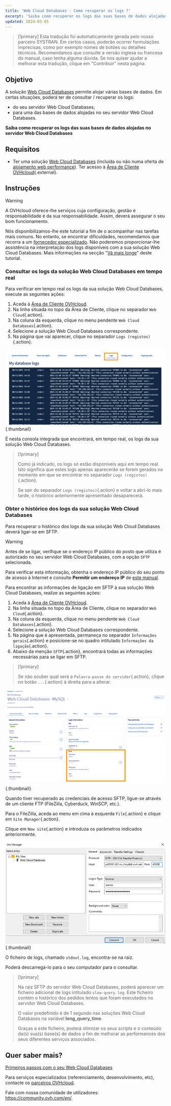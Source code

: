 ```yaml
---
title: 'Web Cloud Databases - Como recuperar os logs ?'
excerpt: 'Saiba como recuperar os logs das suas bases de dados alojadas no servidor Web Cloud Databases'
updated: 2024-03-05
---
```


> [!primary]
> Esta tradução foi automaticamente gerada pelo nosso parceiro SYSTRAN. Em certos casos, poderão ocorrer formulações imprecisas, como por exemplo nomes de botões ou detalhes técnicos. Recomendamos que consulte a versão inglesa ou francesa do manual, caso tenha alguma dúvida. Se nos quiser ajudar a melhorar esta tradução, clique em "Contribuir" nesta página.
>

## Objetivo

A solução [Web Cloud Databases](https://www.ovhcloud.com/pt/web-cloud/databases/) permite alojar várias bases de dados. Em certas situações, poderá ter de consultar / recuperar os logs:

- do seu servidor Web Cloud Databases;
- para uma das bases de dados alojadas no seu servidor Web Cloud Databases.

**Saiba como recuperar os logs das suas bases de dados alojadas no servidor Web Cloud Databases**

## Requisitos

- Ter uma solução [Web Cloud Databases](https://www.ovhcloud.com/pt/web-cloud/databases/) (incluída ou não numa oferta de [alojamento web performance](https://www.ovhcloud.com/pt/web-hosting/)).
Ter acesso à [Área de Cliente OVHcloud](https://www.ovh.com/auth/?action=gotomanager&from=https://www.ovh.pt/&ovhSubsidiary=pt){.external}.

## Instruções

> [!warning]
>
> A OVHcloud oferece-lhe serviços cuja configuração, gestão e responsabilidade é da sua responsabilidade. Assim, deverá assegurar o seu bom funcionamento.
> 
> Nós disponibilizamos-lhe este tutorial a fim de o acompanhar nas tarefas mais comuns. No entanto, se encontrar dificuldades, recomendamos que recorra a um [fornecedor especializado](https://partner.ovhcloud.com/pt/directory/). Não poderemos proporcionar-lhe assistência na interpretação dos logs disponíveis com a sua solução Web Cloud Databases. Mais informações na secção "[Vá mais longe](#go-further)" deste tutorial.
>

### Consultar os logs da solução Web Cloud Databases em tempo real

Para verificar em tempo real os logs da sua solução Web Cloud Databases, execute as seguintes ações:

1. Aceda à [Área de Cliente OVHcloud](https://www.ovh.com/auth/?action=gotomanager&from=https://www.ovh.pt/&ovhSubsidiary=pt).
2. Na linha situada no topo da Área de Cliente, clique no separador `Web Cloud`{.action}.
3. Na coluna da esquerda, clique no menu pendente `Web Cloud Databases`{.action}.
4. Selecione a solução Web Cloud Databases correspondente.
5. Na página que vai aparecer, clique no separador `Logs (registos)`{.action}.

![Web Cloud Databases](images/tab-with-logs.png){.thumbnail}

É nesta consola integrada que encontrará, em tempo real, os logs da sua solução Web Cloud Databases.

> [!primary]
>
> Como já indicado, os logs só estão disponíveis aqui em tempo real. Isto significa que estes logs apenas aparecerão se forem gerados no momento em que se encontrar no separador `Logs (registos)`{.action}. 
>
> Se sair do separador `Logs (registos)`{.action} e voltar a abri-lo mais tarde, o histórico anteriormente apresentado desaparecerá.
>

### Obter o histórico dos logs da sua solução Web Cloud Databases

Para recuperar o histórico dos logs da sua solução Web Cloud Databases deverá ligar-se em SFTP.

> [!warning]
>
> Antes de se ligar, verifique se o endereço IP público do posto que utiliza é autorizado no seu servidor Web Cloud Databases, com a opção `SFTP` selecionada.
>
> Para verificar esta informação, obtenha o endereço IP público do seu ponto de acesso à Internet e consulte **Permitir um endereço IP** de [este manual](/pages/web_cloud/web_cloud_databases/starting_with_clouddb).
>

Para encontrar as informações de ligação em SFTP à sua solução Web Cloud Databases, realize as seguintes ações:

1. Aceda à [Área de Cliente OVHcloud](https://www.ovh.com/auth/?action=gotomanager&from=https://www.ovh.pt/&ovhSubsidiary=pt).
2. Na linha situada no topo da Área de Cliente, clique no separador `Web Cloud`{.action}.
3. Na coluna da esquerda, clique no menu pendente `Web Cloud Databases`{.action}.
4. Selecione a solução Web Cloud Databases correspondente.
5. Na página que é apresentada, permaneça no separador `Informações gerais`{.action} e posicione-se no quadro intitulado `Informações da ligação`{.action}.
6. Abaixo da menção `SFTP`{.action}, encontrará todas as informações necessárias para se ligar em SFTP.

> [!primary]
>
> Se não souber qual será a `Palavra-passe do servidor`{.action}, clique no botão `...`{.action} à direita para a alterar.
>

![Web Cloud Databases](images/sftp-login.png){.thumbnail}

Quando tiver recuperado as credenciais de acesso SFTP, ligue-se através de um cliente FTP (FileZilla, Cyberduck, WinSCP, etc.).

Para o FileZilla, aceda ao menu em cima à esquerda `File`{.action} e clique em `Site Manager`{.action}.

Clique em `New site`{.action} e introduza os parâmetros indicados anteriormente.

![Web Cloud Databases](images/site-manager.png){.thumbnail}

O ficheiro de logs, chamado `stdout.log`, encontra-se na raiz.

Poderá descarregá-lo para o seu computador para o consultar.

> [!primary]
>
> Na raiz SFTP do servidor Web Cloud Databases, poderá aparecer um ficheiro adicional de logs intitulado `slow-query.log`.
> Este ficheiro contém o histórico dos pedidos lentos que foram executados no servidor Web Cloud Databases. 
> 
> O valor predefinido é de 1 segundo nas soluções Web Cloud Databases na variável **long_query_time**.
> 
> Graças a este ficheiro, poderá otimizar os seus scripts e o conteúdo da(s) sua(s) base(s) de dados a fim de melhorar as performances dos seus diferentes serviços associados.
>

## Quer saber mais? <a name="go-further"></a>

[Primeiros passos com o seu Web Cloud Databases](/pages/web_cloud/web_cloud_databases/starting_with_clouddb)
 
Para serviços especializados (referenciamento, desenvolvimento, etc), contacte os [parceiros OVHcloud](https://partner.ovhcloud.com/pt/directory/).
 
Fale com nossa comunidade de utilizadores: <https://community.ovh.com/en/>.